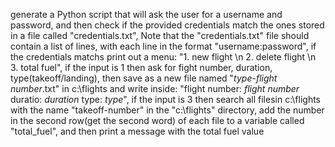 generate a Python script that will ask the user for a username and password, and then check if the provided credentials match the ones stored in a file called "credentials.txt", Note that the "credentials.txt" file should contain a list of lines, with each line in the format "username:password", if the credentials matchs print out a menu: "1. new flight \n 2. delete flight \n 3. total fuel", if the input is 1 then ask for fight number, duration, type(takeoff/landing), then save as a new file named "*type*-*flight number*.txt" in c:\flights and write inside: "flight number: *flight number*  duratio: *duration*  type: *type*",  if the input is 3 then search all filesin c:\flights with the name "takeoff-number" in the "c:\flights" directory, add the number in the second  row(get the second word) of each file to a variable called "total_fuel", and then print a message with the total fuel value
